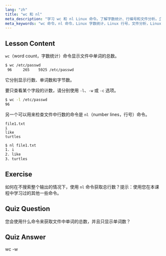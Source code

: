 ```yaml
---
lang: "zh"
title: "wc 和 nl"
meta_description: "学习 wc 和 nl Linux 命令。了解字数统计、行编号和文件分析。立即提高您的 Linux 命令行技能！"
meta_keywords: "wc 命令，nl 命令，Linux 字数统计，Linux 行号，文件分析，Linux 教程，Linux 初学者，Linux 指南"
---
```


## Lesson Content

`wc`（word count，字数统计）命令显示文件中单词的总数。

```bash
$ wc /etc/passwd
 96     265    5925 /etc/passwd
```

它分别显示行数、单词数和字节数。

要只查看某个字段的计数，请分别使用 `-l`、`-w` 或 `-c` 选项。

```bash
$ wc -l /etc/passwd
96
```

另一个可以用来检查文件中行数的命令是 `nl`（number lines，行号）命令。

```plaintext
file1.txt
i
like
turtles
```

```bash
$ nl file1.txt
1. i
2. like
3. turtles
```

## Exercise

如何在不搜索整个输出的情况下，使用 `nl` 命令获取总行数？提示：使用您在本课程中学习过的其他一些命令。

## Quiz Question

您会使用什么命令来获取文件中单词的总数，并且只显示单词数？

## Quiz Answer

wc -w
